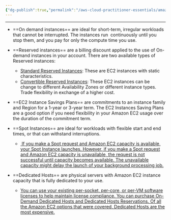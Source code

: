 ```yaml
---
{"dg-publish":true,"permalink":"/aws-cloud-practitioner-essentials/amazon-ec-2-pricing/"}
---
```


---

- ==On demand instances== are ideal for short-term, irregular workloads that cannot be interrupted. The instances run  continuously until you stop them, and you pay for only the compute time you use.

- ==Reserved instances== are a billing discount applied to the use of On-demand instances in your account. There are two available types of Reserved instances:
	- <u>Standard Reserved Instances</u>: These are EC2 instances with static characteristics.
	- <u>Convertible Reserved Instances</u>: These EC2 instances can be change to different Availability Zones or different instance types. Trade flexibility in exchange of a higher cost.

- ==EC2 Instance Savings Plans== are commitments to an instance family and Region for a 1-year or 3-year term. The EC2 Instances Saving Plans are a good option if you need flexibility in your Amazon EC2 usage over the duration of the commitment term.

- ==Spot Instances== are ideal for workloads with flexible start and end times, or that can withstand interruptions. 
	- <u> If you make a Spot request and Amazon EC2 capacity is available, your Spot Instance launches. However, if you make a Spot request and Amazon EC2 capacity is unavailable, the request is not successful until capacity becomes available. The unavailable capacity might delay the launch of your background processing job.</u>

- ==Dedicated Hosts== are physical servers with Amazon EC2 instance capacity that is fully dedicated to your use. 
	- <u>You can use your existing per-socket, per-core, or per-VM software licenses to help maintain license compliance. You can purchase On-Demand Dedicated Hosts and Dedicated Hosts Reservations. Of all the Amazon EC2 options that were covered, Dedicated Hosts are the most expensive.</u>